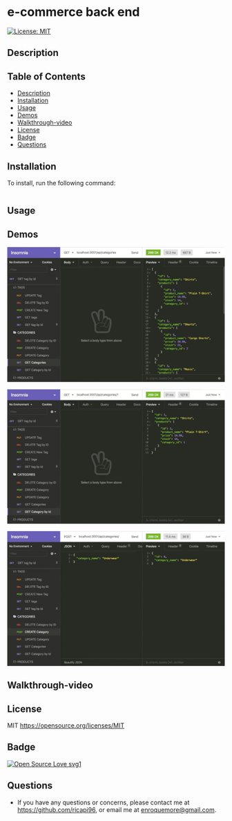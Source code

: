 # e-commerce back end

 [![License: MIT](https://img.shields.io/badge/License-MIT-yellow.svg)](https://opensource.org/licenses/MIT)

## Description



## Table of Contents 
* [Description](#description)
* [Installation](#installation)
* [Usage](#usage)
* [Demos](#demos)
* [Walkthrough-video](#walkthrough-video)
* [License](#license)
* [Badge](#badge)
* [Questions](#questions)

## Installation

To install, run the following command:  
```

```


## Usage 



## Demos

![Demo-1](./Assets/demo-1.gif)

![Demo-2](./Assets/demo-2.gif)

![Demo-3](./Assets/demo-3.gif)

## Walkthrough-video


## License

MIT
https://opensource.org/licenses/MIT


## Badge

[![Open Source Love svg1](https://badges.frapsoft.com/os/v1/open-source.svg?v=103)](https://github.com/ellerbrock/open-source-badges/)


## Questions

* If you have any questions or concerns, please contact me at https://github.com/ricapi96, or email me at enroquemore@gmail.com.

